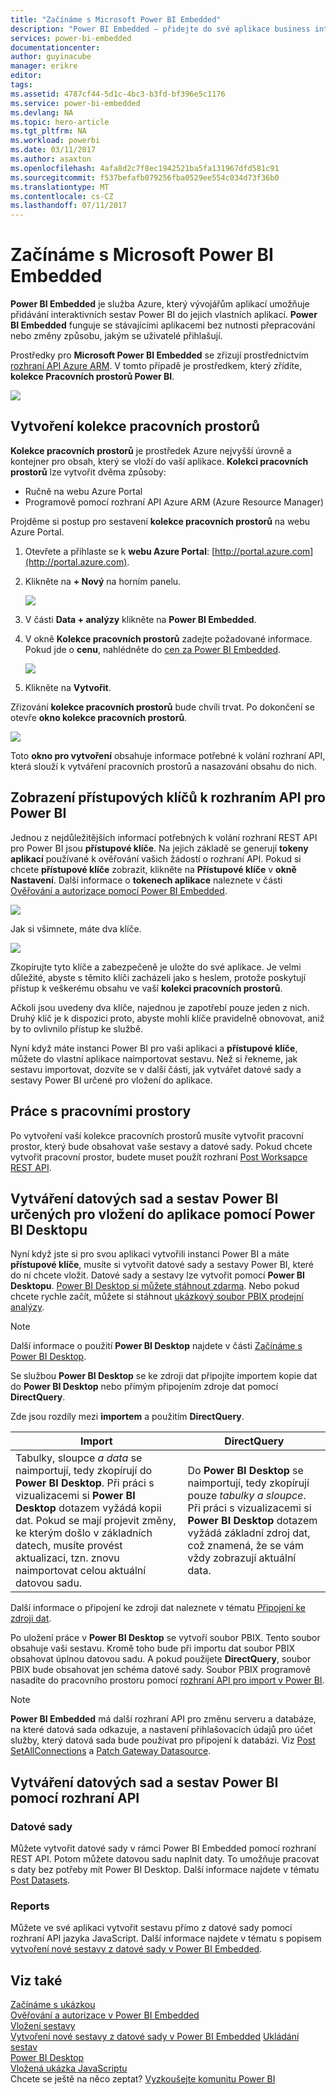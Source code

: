 ```yaml
---
title: "Začínáme s Microsoft Power BI Embedded"
description: "Power BI Embedded – přidejte do své aplikace business intelligence interaktivní sestavy Power BI."
services: power-bi-embedded
documentationcenter: 
author: guyinacube
manager: erikre
editor: 
tags: 
ms.assetid: 4787cf44-5d1c-4bc3-b3fd-bf396e5c1176
ms.service: power-bi-embedded
ms.devlang: NA
ms.topic: hero-article
ms.tgt_pltfrm: NA
ms.workload: powerbi
ms.date: 03/11/2017
ms.author: asaxton
ms.openlocfilehash: 4afa8d2c7f8ec1942521ba5fa131967dfd581c91
ms.sourcegitcommit: f537befafb079256fba0529ee554c034d73f36b0
ms.translationtype: MT
ms.contentlocale: cs-CZ
ms.lasthandoff: 07/11/2017
---
```

# <a name="get-started-with-microsoft-power-bi-embedded"></a>Začínáme s Microsoft Power BI Embedded

**Power BI Embedded** je služba Azure, který vývojářům aplikací umožňuje přidávání interaktivních sestav Power BI do jejich vlastních aplikací. **Power BI Embedded** funguje se stávajícími aplikacemi bez nutnosti přepracování nebo změny způsobu, jakým se uživatelé přihlašují.

Prostředky pro **Microsoft Power BI Embedded** se zřizují prostřednictvím [rozhraní API Azure ARM](https://msdn.microsoft.com/library/mt712306.aspx). V tomto případě je prostředkem, který zřídíte, **kolekce Pracovních prostorů Power BI**.

![](media/power-bi-embedded-get-started/introduction.png)

## <a name="create-a-workspace-collection"></a>Vytvoření kolekce pracovních prostorů

**Kolekce pracovních prostorů** je prostředek Azure nejvyšší úrovně a kontejner pro obsah, který se vloží do vaší aplikace. **Kolekci pracovních prostorů** lze vytvořit dvěma způsoby:

* Ručně na webu Azure Portal
* Programově pomocí rozhraní API Azure ARM (Azure Resource Manager)

Projděme si postup pro sestavení **kolekce pracovních prostorů** na webu Azure Portal.

1. Otevřete a přihlaste se k **webu Azure Portal**: [http://portal.azure.com](http://portal.azure.com).
2. Klikněte na **+ Nový** na horním panelu.
   
   ![](media/power-bi-embedded-get-started/create-workspace-1.png)
3. V části **Data + analýzy** klikněte na **Power BI Embedded**.
4. V okně **Kolekce pracovních prostorů** zadejte požadované informace. Pokud jde o **cenu**, nahlédněte do [cen za Power BI Embedded](http://go.microsoft.com/fwlink/?LinkID=760527).
   
   ![](media/power-bi-embedded-get-started/create-workspace-2.png)
5. Klikněte na **Vytvořit**.

Zřizování **kolekce pracovních prostorů** bude chvíli trvat. Po dokončení se otevře **okno kolekce pracovních prostorů**.

   ![](media/power-bi-embedded-get-started/create-workspace-3.png)

Toto **okno pro vytvoření** obsahuje informace potřebné k volání rozhraní API, která slouží k vytváření pracovních prostorů a nasazování obsahu do nich.

<a name="view-access-keys"/>

## <a name="view-power-bi-api-access-keys"></a>Zobrazení přístupových klíčů k rozhraním API pro Power BI

Jednou z nejdůležitějších informací potřebných k volání rozhraní REST API pro Power BI jsou **přístupové klíče**. Na jejich základě se generují **tokeny aplikací** používané k ověřování vašich žádostí o rozhraní API. Pokud si chcete **přístupové klíče** zobrazit, klikněte na **Přístupové klíče** v **okně Nastavení**. Další informace o **tokenech aplikace** naleznete v části [Ověřování a autorizace pomocí Power BI Embedded](power-bi-embedded-app-token-flow.md).

   ![](media/power-bi-embedded-get-started/access-keys.png)

Jak si všimnete, máte dva klíče.

   ![](media/power-bi-embedded-get-started/access-keys-2.png)

Zkopírujte tyto klíče a zabezpečeně je uložte do své aplikace. Je velmi důležité, abyste s těmito klíči zacházeli jako s heslem, protože poskytují přístup k veškerému obsahu ve vaší **kolekci pracovních prostorů**.

Ačkoli jsou uvedeny dva klíče, najednou je zapotřebí pouze jeden z nich. Druhý klíč je k dispozici proto, abyste mohli klíče pravidelně obnovovat, aniž by to ovlivnilo přístup ke službě.

Nyní když máte instanci Power BI pro vaši aplikaci a **přístupové klíče**, můžete do vlastní aplikace naimportovat sestavu. Než si řekneme, jak sestavu importovat, dozvíte se v další části, jak vytvářet datové sady a sestavy Power BI určené pro vložení do aplikace.

## <a name="working-with-workspaces"></a>Práce s pracovními prostory

Po vytvoření vaší kolekce pracovních prostorů musíte vytvořit pracovní prostor, který bude obsahovat vaše sestavy a datové sady. Pokud chcete vytvořit pracovní prostor, budete muset použít rozhraní [Post Worksapce REST API](https://msdn.microsoft.com/library/azure/mt711503.aspx).

## <a name="create-power-bi-datasets-and-reports-to-embed-into-an-app-using-power-bi-desktop"></a>Vytváření datových sad a sestav Power BI určených pro vložení do aplikace pomocí Power BI Desktopu

Nyní když jste si pro svou aplikaci vytvořili instanci Power BI a máte **přístupové klíče**, musíte si vytvořit datové sady a sestavy Power BI, které do ní chcete vložit. Datové sady a sestavy lze vytvořit pomocí **Power BI Desktopu**. [Power BI Desktop si můžete stáhnout zdarma](https://go.microsoft.com/fwlink/?LinkId=521662). Nebo pokud chcete rychle začít, můžete si stáhnout [ukázkový soubor PBIX prodejní analýzy](http://go.microsoft.com/fwlink/?LinkID=780547).

> [!NOTE]
> Další informace o použití **Power BI Desktop** najdete v části [Začínáme s Power BI Desktop](https://powerbi.microsoft.com/guided-learning/powerbi-learning-0-2-get-started-power-bi-desktop).

Se službou **Power BI Desktop** se ke zdroji dat připojíte importem kopie dat do **Power BI Desktop** nebo přímým připojením zdroje dat pomocí **DirectQuery**.

Zde jsou rozdíly mezi **importem** a použitím **DirectQuery**.

| Import | DirectQuery |
| --- | --- |
| Tabulky, sloupce *a data* se naimportují, tedy zkopírují do **Power BI Desktop**. Při práci s vizualizacemi si **Power BI Desktop** dotazem vyžádá kopii dat. Pokud se mají projevit změny, ke kterým došlo v základních datech, musíte provést aktualizaci, tzn. znovu naimportovat celou aktuální datovou sadu. |Do **Power BI Desktop** se naimportují, tedy zkopírují pouze *tabulky a sloupce*. Při práci s vizualizacemi si **Power BI Desktop** dotazem vyžádá základní zdroj dat, což znamená, že se vám vždy zobrazují aktuální data. |

Další informace o připojení ke zdroji dat naleznete v tématu [Připojení ke zdroji dat](power-bi-embedded-connect-datasource.md).

Po uložení práce v **Power BI Desktop** se vytvoří soubor PBIX. Tento soubor obsahuje vaši sestavu. Kromě toho bude při importu dat soubor PBIX obsahovat úplnou datovou sadu. A pokud použijete **DirectQuery**, soubor PBIX bude obsahovat jen schéma datové sady. Soubor PBIX programově nasadíte do pracovního prostoru pomocí [rozhraní API pro import v Power BI](https://msdn.microsoft.com/library/mt711504.aspx).

> [!NOTE]
> **Power BI Embedded** má další rozhraní API pro změnu serveru a databáze, na které datová sada odkazuje, a nastavení přihlašovacích údajů pro účet služby, který datová sada bude používat pro připojení k databázi. Viz [Post SetAllConnections](https://msdn.microsoft.com/library/mt711505.aspx) a [Patch Gateway Datasource](https://msdn.microsoft.com/library/mt711498.aspx).

## <a name="create-power-bi-datasets-and-reports-using-apis"></a>Vytváření datových sad a sestav Power BI pomocí rozhraní API

### <a name="datsets"></a>Datové sady

Můžete vytvořit datové sady v rámci Power BI Embedded pomocí rozhraní REST API. Potom můžete datovou sadu naplnit daty. To umožňuje pracovat s daty bez potřeby mít Power BI Desktop. Další informace najdete v tématu [Post Datasets](https://msdn.microsoft.com/library/azure/mt778875.aspx).

### <a name="reports"></a>Reports

Můžete ve své aplikaci vytvořit sestavu přímo z datové sady pomocí rozhraní API jazyka JavaScript. Další informace najdete v tématu s popisem [vytvoření nové sestavy z datové sady v Power BI Embedded](power-bi-embedded-create-report-from-dataset.md).

## <a name="see-also"></a>Viz také

[Začínáme s ukázkou](power-bi-embedded-get-started-sample.md)  
[Ověřování a autorizace v Power BI Embedded](power-bi-embedded-app-token-flow.md)  
[Vložení sestavy](power-bi-embedded-embed-report.md)  
[Vytvoření nové sestavy z datové sady v Power BI Embedded](power-bi-embedded-create-report-from-dataset.md)
[Ukládání sestav](power-bi-embedded-save-reports.md)  
[Power BI Desktop](https://powerbi.microsoft.com/documentation/powerbi-desktop-get-the-desktop/)  
[Vložená ukázka JavaScriptu](https://microsoft.github.io/PowerBI-JavaScript/demo/)  
Chcete se ještě na něco zeptat? [Vyzkoušejte komunitu Power BI](http://community.powerbi.com/)

